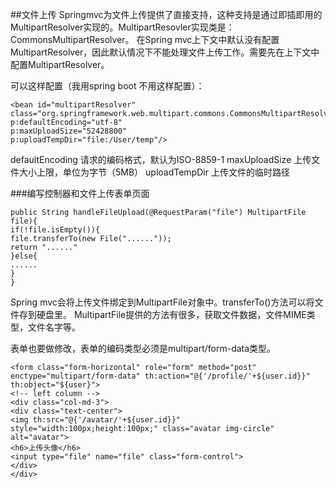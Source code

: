 ##文件上传
Springmvc为文件上传提供了直接支持，这种支持是通过即插即用的MultipartResolver实现的。MultipartResovler实现类是：CommonsMultipartResolver。
在Spring mvc上下文中默认没有配置MultipartResolver，因此默认情况下不能处理文件上传工作。需要先在上下文中配置MultipartResolver。

可以这样配置（我用spring boot 不用这样配置）：
```
<bean id="multipartResolver"  
class="org.springframework.web.multipart.commons.CommonsMultipartResolver"
p:defaultEncoding="utf-8"
p:maxUploadSize="52428800" 
p:uploadTempDir="file:/User/temp"/>
```
defaultEncoding  请求的编码格式，默认为ISO-8859-1
maxUploadSize  上传文件大小上限，单位为字节（5MB）
uploadTempDir  上传文件的临时路径

###编写控制器和文件上传表单页面
```
public String handleFileUpload(@RequestParam("file") MultipartFile file){
if(!file.isEmpty()){
file.transferTo(new File("......"));
return "......"
}else{
......
}
}
```
Spring mvc会将上传文件绑定到MultipartFile对象中。transferTo()方法可以将文件存到硬盘里。
MultipartFile提供的方法有很多，获取文件数据，文件MIME类型，文件名字等。

表单也要做修改，表单的编码类型必须是multipart/form-data类型。
```
<form class="form-horizontal" role="form" method="post" enctype="multipart/form-data" th:action="@{'/profile/'+${user.id}}" th:object="${user}">
<!-- left column -->
<div class="col-md-3">
<div class="text-center">
<img th:src="@{'/avatar/'+${user.id}}" style="width:100px;height:100px;" class="avatar img-circle" alt="avatar">
<h6>上传头像</h6>
<input type="file" name="file" class="form-control">
</div>
</div>
```

